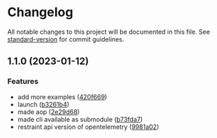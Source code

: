 # Changelog

All notable changes to this project will be documented in this file. See [standard-version](https://github.com/conventional-changelog/standard-version) for commit guidelines.

## 1.1.0 (2023-01-12)


### Features

* add more examples ([420f669](https://github.com/silenteer/submodule/commit/420f669d31ac05c407e33d736e80b7fb3e6c7900))
* launch ([b3261b4](https://github.com/silenteer/submodule/commit/b3261b4343dfe7738ac95c8fe729b43c521371bf))
* made aop ([2e29d68](https://github.com/silenteer/submodule/commit/2e29d68b39acde1319c5fbc68f94bed3dd700631))
* made cli available as submodule ([b73fda7](https://github.com/silenteer/submodule/commit/b73fda75e851a9566d0173391d4f32416524af86))
* restraint api version of opentelemetry ([9981a02](https://github.com/silenteer/submodule/commit/9981a02c9ab33787369b60d022e7896f96b163e1))
